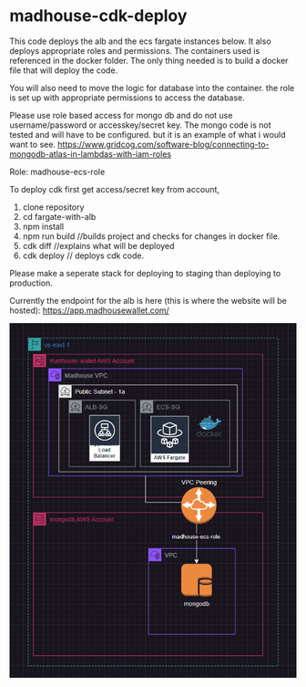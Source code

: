 # madhouse-cdk-deploy



This code deploys the alb and the ecs fargate instances below. It also deploys appropriate roles and permissions. The containers used is referenced in the docker folder. The only thing needed is to build a docker file that will deploy the code.

You will also need to move the logic for database into the container. the role is set up with appropriate permissions to access the database.

Please use role based access for mongo db and do not use username/password or accesskey/secret key. The mongo code is not tested and will have to be configured. but it is an example of what i would want to see. https://www.gridcog.com/software-blog/connecting-to-mongodb-atlas-in-lambdas-with-iam-roles

Role: madhouse-ecs-role

To deploy cdk first get access/secret key from account,

1. clone repository
2. cd fargate-with-alb
3. npm install
4. npm run build //builds project and checks for changes in docker file.
5. cdk diff //explains what will be deployed 
6. cdk deploy // deploys cdk code.

Please make a seperate stack for deploying to staging than deploying to production. 

Currently the endpoint for the alb is here (this is where the website will be hosted): https://app.madhousewallet.com/


![alt text](image-1.png)